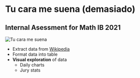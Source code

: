 # Tu cara me suena (demasiado)
## Internal Asessment for Math IB 2021

![Tu cara me suena](https://encrypted-tbn0.gstatic.com/images?q=tbn%3AANd9GcQ7-5BLg2N0IviOEAJrZdL6DyXhRM5MqStxOQ&usqp=CAU)

- Extract data from [Wikipedia](https://ast.wikipedia.org/wiki/Tu_cara_me_suena)
- Format data into table
- **Visual exploration** of data
  - Daily charts
  - Jury stats
